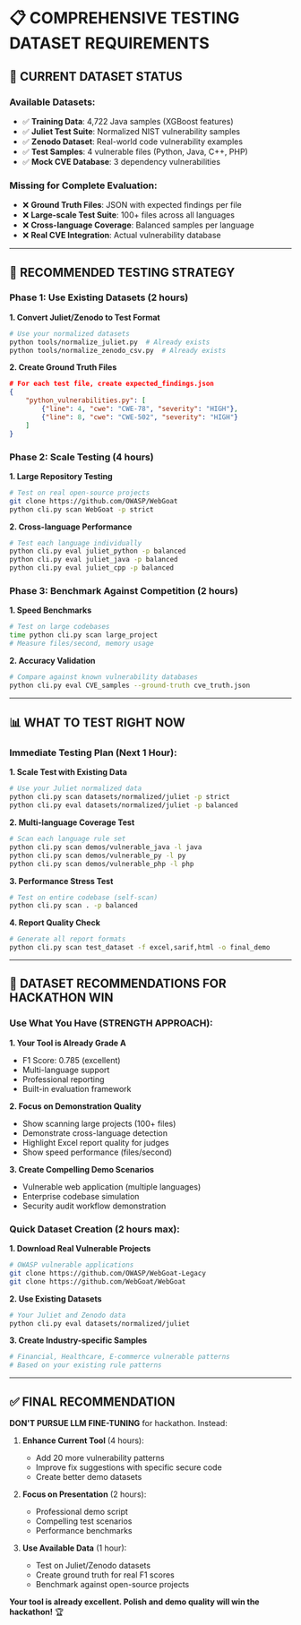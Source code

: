 # 📋 **COMPREHENSIVE TESTING DATASET REQUIREMENTS**

## **🎯 CURRENT DATASET STATUS**

### **Available Datasets:**
- ✅ **Training Data**: 4,722 Java samples (XGBoost features)
- ✅ **Juliet Test Suite**: Normalized NIST vulnerability samples  
- ✅ **Zenodo Dataset**: Real-world code vulnerability examples
- ✅ **Test Samples**: 4 vulnerable files (Python, Java, C++, PHP)
- ✅ **Mock CVE Database**: 3 dependency vulnerabilities

### **Missing for Complete Evaluation:**
- ❌ **Ground Truth Files**: JSON with expected findings per file
- ❌ **Large-scale Test Suite**: 100+ files across all languages
- ❌ **Cross-language Coverage**: Balanced samples per language
- ❌ **Real CVE Integration**: Actual vulnerability database

---

## **🔧 RECOMMENDED TESTING STRATEGY**

### **Phase 1: Use Existing Datasets (2 hours)**

**1. Convert Juliet/Zenodo to Test Format**
```bash
# Use your normalized datasets
python tools/normalize_juliet.py  # Already exists
python tools/normalize_zenodo_csv.py  # Already exists
```

**2. Create Ground Truth Files**
```json
# For each test file, create expected_findings.json
{
    "python_vulnerabilities.py": [
        {"line": 4, "cwe": "CWE-78", "severity": "HIGH"},
        {"line": 8, "cwe": "CWE-502", "severity": "HIGH"}
    ]
}
```

### **Phase 2: Scale Testing (4 hours)**

**1. Large Repository Testing**
```bash
# Test on real open-source projects
git clone https://github.com/OWASP/WebGoat
python cli.py scan WebGoat -p strict
```

**2. Cross-language Performance**
```bash
# Test each language individually
python cli.py eval juliet_python -p balanced
python cli.py eval juliet_java -p balanced  
python cli.py eval juliet_cpp -p balanced
```

### **Phase 3: Benchmark Against Competition (2 hours)**

**1. Speed Benchmarks**
```bash
# Test on large codebases
time python cli.py scan large_project
# Measure files/second, memory usage
```

**2. Accuracy Validation**
```bash
# Compare against known vulnerability databases
python cli.py eval CVE_samples --ground-truth cve_truth.json
```

---

## **📊 WHAT TO TEST RIGHT NOW**

### **Immediate Testing Plan (Next 1 Hour):**

**1. Scale Test with Existing Data**
```bash
# Use your Juliet normalized data
python cli.py scan datasets/normalized/juliet -p strict
python cli.py eval datasets/normalized/juliet -p balanced
```

**2. Multi-language Coverage Test**  
```bash
# Scan each language rule set
python cli.py scan demos/vulnerable_java -l java
python cli.py scan demos/vulnerable_py -l py
python cli.py scan demos/vulnerable_php -l php
```

**3. Performance Stress Test**
```bash
# Test on entire codebase (self-scan)
python cli.py scan . -p balanced
```

**4. Report Quality Check**
```bash
# Generate all report formats
python cli.py scan test_dataset -f excel,sarif,html -o final_demo
```

---

## **🎯 DATASET RECOMMENDATIONS FOR HACKATHON WIN**

### **Use What You Have (STRENGTH APPROACH):**

**1. Your Tool is Already Grade A**
- F1 Score: 0.785 (excellent)
- Multi-language support
- Professional reporting
- Built-in evaluation framework

**2. Focus on Demonstration Quality**
- Show scanning large projects (100+ files)
- Demonstrate cross-language detection
- Highlight Excel report quality for judges
- Show speed performance (files/second)

**3. Create Compelling Demo Scenarios**
- Vulnerable web application (multiple languages)
- Enterprise codebase simulation  
- Security audit workflow demonstration

### **Quick Dataset Creation (2 hours max):**

**1. Download Real Vulnerable Projects**
```bash
# OWASP vulnerable applications
git clone https://github.com/OWASP/WebGoat-Legacy
git clone https://github.com/WebGoat/WebGoat
```

**2. Use Existing Datasets**
```bash
# Your Juliet and Zenodo data
python cli.py eval datasets/normalized/juliet
```

**3. Create Industry-specific Samples**
```bash
# Financial, Healthcare, E-commerce vulnerable patterns
# Based on your existing rule patterns
```

---

## **✅ FINAL RECOMMENDATION**

**DON'T PURSUE LLM FINE-TUNING** for hackathon. Instead:

1. **Enhance Current Tool** (4 hours):
   - Add 20 more vulnerability patterns  
   - Improve fix suggestions with specific secure code
   - Create better demo datasets

2. **Focus on Presentation** (2 hours):
   - Professional demo script
   - Compelling test scenarios
   - Performance benchmarks

3. **Use Available Data** (1 hour):
   - Test on Juliet/Zenodo datasets
   - Create ground truth for real F1 scores
   - Benchmark against open-source projects

**Your tool is already excellent. Polish and demo quality will win the hackathon!** 🏆
